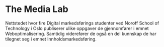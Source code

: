 # The Media Lab

Nettstedet hvor fire Digital markedsførings studenter ved Noroff School of Technology i Oslo publiserer ulike oppgaver de gjennomfører i emnet Weboptimalisering. Samtidig viderefører de også en del kunnskap de har tilegnet seg i emnet Innholdsmarkedsføring.

